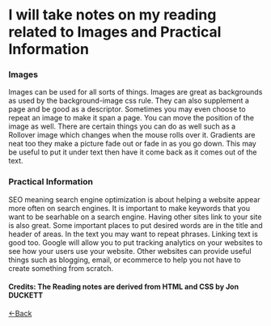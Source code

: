 # I will take notes on my reading related to Images and Practical Information

### Images

Images can be used for all sorts of things. Images are great as backgrounds as used by the background-image css rule. They can also supplement a page and be good as a descriptor. Sometimes you may even choose to repeat an image to make it span a page. You can move the position of the image as well. There are certain things you can do as well such as a Rollover image which changes when the mouse rolls over it. Gradients are neat too they make a picture fade out or fade in as you go down. This may be useful to put it under text then have it come back as it comes out of the text. 

### Practical Information

SEO meaning search engine optimization is about helping a website appear more often on search engines. It is important to make keywords that you want to be searhable on a search engine.  Having other sites link to your site is also great. Some important places to put desired words are in the title and header of areas. In the text you may want to repeat phrases. Linking text is good too. Google will allow you to put tracking analytics on your websites to see how your users use your website. Other websites can provide useful things such as blogging, email, or ecommerce to help you not have to create something from scratch.

#### Credits: The Reading notes are derived from HTML and CSS by Jon DUCKETT
[<-Back](README.md)

